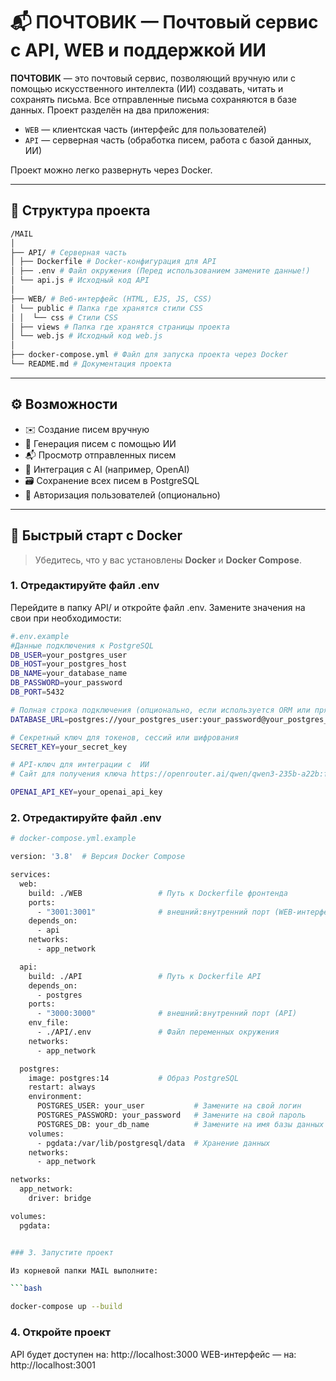 # 📬 ПОЧТОВИК — Почтовый сервис с API, WEB и поддержкой ИИ

**ПОЧТОВИК** — это почтовый сервис, позволяющий вручную или с помощью искусственного интеллекта (ИИ) создавать, читать и сохранять письма. Все отправленные письма сохраняются в базе данных. Проект разделён на два приложения:

- `WEB` — клиентская часть (интерфейс для пользователей)
- `API` — серверная часть (обработка писем, работа с базой данных, ИИ)

Проект можно легко развернуть через Docker.

---

## 📁 Структура проекта
```bash
/MAIL
│
├── API/ # Серверная часть 
│ ├── Dockerfile # Docker-конфигурация для API
│ ├── .env # Файл окружения (Перед использованием замените данные!)
│ └── api.js # Исходный код API
│
├── WEB/ # Веб-интерфейс (HTML, EJS, JS, CSS)
│ └── public # Папка где хранятся стили CSS
│ │  └── css # Cтили CSS
│ ├── views # Папка где хранятся страницы проекта
│ └── web.js # Исходный код web.js
│
├── docker-compose.yml # Файл для запуска проекта через Docker
└── README.md # Документация проекта
```

---

## ⚙️ Возможности

- ✉️ Создание писем вручную
- 🤖 Генерация писем с помощью ИИ
- 📬 Просмотр отправленных писем
- 🧠 Интеграция с AI (например, OpenAI)
- 🗃 Сохранение всех писем в PostgreSQL
- 👤 Авторизация пользователей (опционально)

---


## 🚀 Быстрый старт с Docker

> Убедитесь, что у вас установлены **Docker** и **Docker Compose**.

### 1. Отредактируйте файл .env

Перейдите в папку API/ и откройте файл .env. Замените значения на свои при необходимости:

```bash
#.env.example
#Данные подключения к PostgreSQL
DB_USER=your_postgres_user
DB_HOST=your_postgres_host
DB_NAME=your_database_name
DB_PASSWORD=your_password
DB_PORT=5432

# Полная строка подключения (опционально, если используется ORM или прямое подключение)
DATABASE_URL=postgres://your_postgres_user:your_password@your_postgres_host:5432/your_database_name

# Секретный ключ для токенов, сессий или шифрования
SECRET_KEY=your_secret_key

# API-ключ для интеграции с  ИИ
# Cайт для получения ключа https://openrouter.ai/qwen/qwen3-235b-a22b:free

OPENAI_API_KEY=your_openai_api_key
```

### 2. Отредактируйте файл .env

```bash
# docker-compose.yml.example

version: '3.8'  # Версия Docker Compose

services:
  web:
    build: ./WEB                 # Путь к Dockerfile фронтенда
    ports:
      - "3001:3001"              # внешний:внутренний порт (WEB-интерфейс)
    depends_on:
      - api
    networks:
      - app_network

  api:
    build: ./API                 # Путь к Dockerfile API
    depends_on: 
      - postgres
    ports:
      - "3000:3000"              # внешний:внутренний порт (API)
    env_file:
      - ./API/.env               # Файл переменных окружения
    networks:
      - app_network

  postgres:
    image: postgres:14           # Образ PostgreSQL
    restart: always
    environment:
      POSTGRES_USER: your_user           # Замените на свой логин
      POSTGRES_PASSWORD: your_password   # Замените на свой пароль
      POSTGRES_DB: your_db_name          # Замените на имя базы данных
    volumes:
      - pgdata:/var/lib/postgresql/data  # Хранение данных
    networks:
      - app_network

networks:
  app_network:
    driver: bridge

volumes:
  pgdata:


### 3. Запустите проект

Из корневой папки MAIL выполните:

```bash  

docker-compose up --build

```

### 4. Откройте проект 

API будет доступен на: http://localhost:3000
WEB-интерфейс — на: http://localhost:3001
